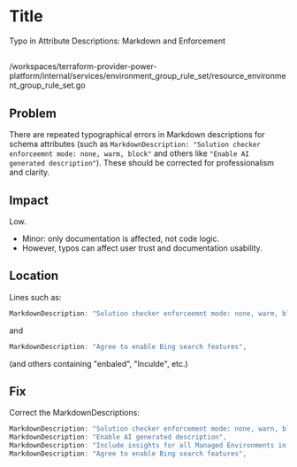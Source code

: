 # Title

Typo in Attribute Descriptions: Markdown and Enforcement

##

/workspaces/terraform-provider-power-platform/internal/services/environment_group_rule_set/resource_environment_group_rule_set.go

## Problem

There are repeated typographical errors in Markdown descriptions for schema attributes (such as `MarkdownDescription: "Solution checker enforceemnt mode: none, warm, block"` and others like `"Enable AI generated description"`). These should be corrected for professionalism and clarity.

## Impact

Low.

- Minor: only documentation is affected, not code logic.
- However, typos can affect user trust and documentation usability.

## Location

Lines such as:

```go
MarkdownDescription: "Solution checker enforceemnt mode: none, warm, block",
```
and

```go
MarkdownDescription: "Agree to enable Bing search features",
```
(and others containing "enbaled", "Inculde", etc.)

## Fix

Correct the MarkdownDescriptions:

```go
MarkdownDescription: "Solution checker enforcement mode: none, warn, block",
MarkdownDescription: "Enable AI generated description",
MarkdownDescription: "Include insights for all Managed Environments in this group in weekly email digest.",
MarkdownDescription: "Agree to enable Bing search features",
```
